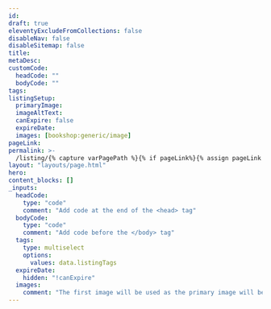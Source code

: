 ```yaml
---
id:
draft: true
eleventyExcludeFromCollections: false
disableNav: false
disableSitemap: false
title:
metaDesc:
customCode:
  headCode: ""
  bodyCode: ""
tags:
listingSetup:
  primaryImage:
  imageAltText:
  canExpire: false
  expireDate:
  images: [bookshop:generic/image]
pageLink:
permalink: >-
  /listing/{% capture varPagePath %}{% if pageLink%}{% assign pageLink = pageLink | slugify%}{{  page.filePathStem |fileSubstringFilter | append: pageLink | append: "-" | append: id | uuidHashFilter }}{% else %}{% assign id = id | uuidHashFilter%}{{  page.filePathStem |fileSubstringFilter | append: id }}{% endif %}{% endcapture %}/{{varPagePath | strip}}/index.html
layout: "layouts/page.html"
hero:
content_blocks: []
_inputs:
  headCode:
    type: "code"
    comment: "Add code at the end of the <head> tag"
  bodyCode:
    type: "code"
    comment: "Add code before the </body> tag"
  tags:
    type: multiselect
    options:
      values: data.listingTags
  expireDate:
    hidden: "!canExpire"
  images:
    comment: "The first image will be used as the primary image will be used for listing cards"
---
```

